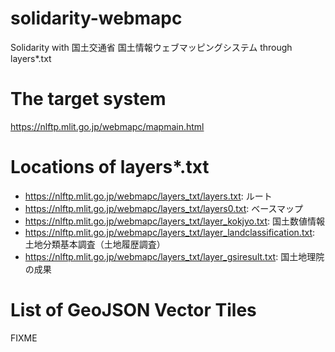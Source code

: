 # solidarity-webmapc
Solidarity with 国土交通省 国土情報ウェブマッピングシステム through layers*.txt

# The target system
https://nlftp.mlit.go.jp/webmapc/mapmain.html

# Locations of layers*.txt
- https://nlftp.mlit.go.jp/webmapc/layers_txt/layers.txt: ルート
- https://nlftp.mlit.go.jp/webmapc/layers_txt/layers0.txt: ベースマップ
- https://nlftp.mlit.go.jp/webmapc/layers_txt/layer_kokjyo.txt: 国土数値情報
- https://nlftp.mlit.go.jp/webmapc/layers_txt/layer_landclassification.txt: 土地分類基本調査（土地履歴調査）
- https://nlftp.mlit.go.jp/webmapc/layers_txt/layer_gsiresult.txt: 国土地理院の成果

# List of GeoJSON Vector Tiles
FIXME
